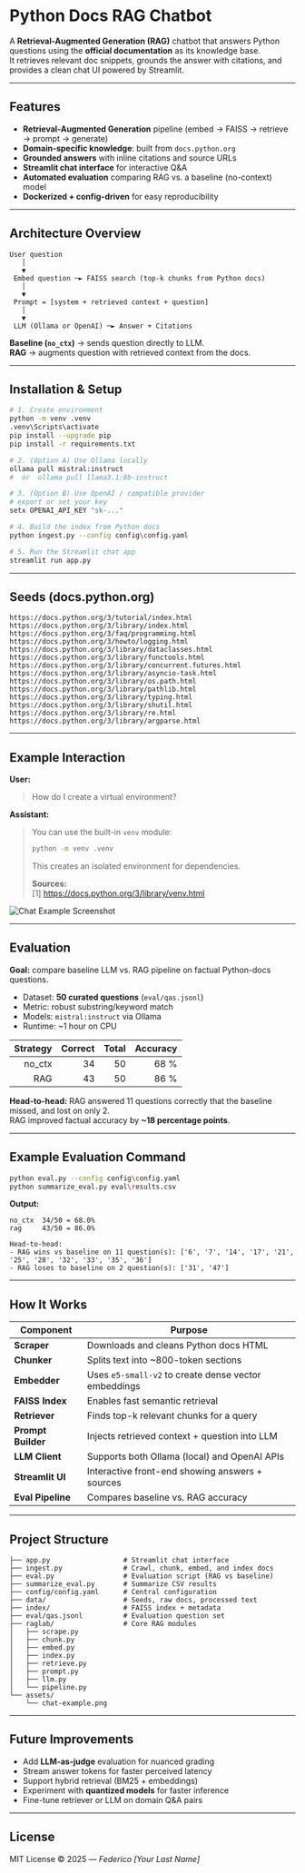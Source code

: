# Python Docs RAG Chatbot

A **Retrieval-Augmented Generation (RAG)** chatbot that answers Python questions using the **official documentation** as its knowledge base.  
It retrieves relevant doc snippets, grounds the answer with citations, and provides a clean chat UI powered by Streamlit.

---

## Features

- **Retrieval-Augmented Generation** pipeline (embed → FAISS → retrieve → prompt → generate)
- **Domain-specific knowledge**: built from `docs.python.org`
- **Grounded answers** with inline citations and source URLs
- **Streamlit chat interface** for interactive Q&A
- **Automated evaluation** comparing RAG vs. a baseline (no-context) model
- **Dockerized + config-driven** for easy reproducibility

---

## Architecture Overview

```text
User question
   │
   ▼
 Embed question ─► FAISS search (top-k chunks from Python docs)
   │
   ▼
 Prompt = [system + retrieved context + question]
   │
   ▼
 LLM (Ollama or OpenAI) ─► Answer + Citations
```

**Baseline (`no_ctx`)** → sends question directly to LLM.  
**RAG** → augments question with retrieved context from the docs.

---

## Installation & Setup

```bash
# 1. Create environment
python -m venv .venv
.venv\Scripts\activate
pip install --upgrade pip
pip install -r requirements.txt

# 2. (Option A) Use Ollama locally
ollama pull mistral:instruct
#  or  ollama pull llama3.1:8b-instruct

# 3. (Option B) Use OpenAI / compatible provider
# export or set your key
setx OPENAI_API_KEY "sk-..."

# 4. Build the index from Python docs
python ingest.py --config config\config.yaml

# 5. Run the Streamlit chat app
streamlit run app.py
```

---

## Seeds (docs.python.org)

```
https://docs.python.org/3/tutorial/index.html
https://docs.python.org/3/library/index.html
https://docs.python.org/3/faq/programming.html
https://docs.python.org/3/howto/logging.html
https://docs.python.org/3/library/dataclasses.html
https://docs.python.org/3/library/functools.html
https://docs.python.org/3/library/concurrent.futures.html
https://docs.python.org/3/library/asyncio-task.html
https://docs.python.org/3/library/os.path.html
https://docs.python.org/3/library/pathlib.html
https://docs.python.org/3/library/typing.html
https://docs.python.org/3/library/shutil.html
https://docs.python.org/3/library/re.html
https://docs.python.org/3/library/argparse.html
```

---

## Example Interaction

**User:**  
> How do I create a virtual environment?

**Assistant:**  
> You can use the built-in `venv` module:  
> ```bash
> python -m venv .venv
> ```
> This creates an isolated environment for dependencies.  
>
> **Sources:**  
> [1] https://docs.python.org/3/library/venv.html

![Chat Example Screenshot](assets/chat-example.png)

---

## Evaluation

**Goal:** compare baseline LLM vs. RAG pipeline on factual Python-docs questions.

- Dataset: **50 curated questions** (`eval/qas.jsonl`)
- Metric: robust substring/keyword match
- Models: `mistral:instruct` via Ollama
- Runtime: ~1 hour on CPU

| Strategy | Correct | Total | Accuracy |
|---------:|--------:|------:|---------:|
| no_ctx   | 34      | 50    | 68 %     |
| RAG      | 43      | 50    | 86 %     |

**Head-to-head:** RAG answered 11 questions correctly that the baseline missed, and lost on only 2.  
RAG improved factual accuracy by **~18 percentage points**.

---

## Example Evaluation Command

```bash
python eval.py --config config\config.yaml
python summarize_eval.py eval\results.csv
```

**Output:**
```
no_ctx  34/50 = 68.0%
rag     43/50 = 86.0%

Head-to-head:
- RAG wins vs baseline on 11 question(s): ['6', '7', '14', '17', '21', '25', '28', '32', '33', '35', '36']
- RAG loses to baseline on 2 question(s): ['31', '47']
```

---

## How It Works

| Component | Purpose |
|------------|----------|
| **Scraper** | Downloads and cleans Python docs HTML |
| **Chunker** | Splits text into ~800-token sections |
| **Embedder** | Uses `e5-small-v2` to create dense vector embeddings |
| **FAISS Index** | Enables fast semantic retrieval |
| **Retriever** | Finds top-k relevant chunks for a query |
| **Prompt Builder** | Injects retrieved context + question into LLM |
| **LLM Client** | Supports both Ollama (local) and OpenAI APIs |
| **Streamlit UI** | Interactive front-end showing answers + sources |
| **Eval Pipeline** | Compares baseline vs. RAG accuracy |

---

## Project Structure

```text
├── app.py                  # Streamlit chat interface
├── ingest.py               # Crawl, chunk, embed, and index docs
├── eval.py                 # Evaluation script (RAG vs baseline)
├── summarize_eval.py       # Summarize CSV results
├── config/config.yaml      # Central configuration
├── data/                   # Seeds, raw docs, processed text
├── index/                  # FAISS index + metadata
├── eval/qas.jsonl          # Evaluation question set
├── raglab/                 # Core RAG modules
│   ├── scrape.py
│   ├── chunk.py
│   ├── embed.py
│   ├── index.py
│   ├── retrieve.py
│   ├── prompt.py
│   ├── llm.py
│   └── pipeline.py
└── assets/
    └── chat-example.png
```

---

## Future Improvements

- Add **LLM-as-judge** evaluation for nuanced grading  
- Stream answer tokens for faster perceived latency  
- Support hybrid retrieval (BM25 + embeddings)  
- Experiment with **quantized models** for faster inference  
- Fine-tune retriever or LLM on domain Q&A pairs  

---

## License

MIT License © 2025 — *Federico [Your Last Name]*
